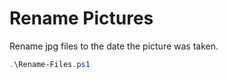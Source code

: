 Rename Pictures
===============

Rename jpg files to the date the picture was taken.

```ps1
.\Rename-Files.ps1
```

